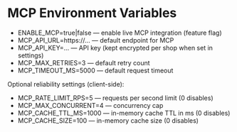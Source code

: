 # MCP Environment Variables

- ENABLE_MCP=true|false — enable live MCP integration (feature flag)
- MCP_API_URL=https://… — default endpoint for MCP
- MCP_API_KEY=… — API key (kept encrypted per shop when set in settings)
- MCP_MAX_RETRIES=3 — default retry count
- MCP_TIMEOUT_MS=5000 — default request timeout

Optional reliability settings (client-side):
- MCP_RATE_LIMIT_RPS=5 — requests per second limit (0 disables)
- MCP_MAX_CONCURRENT=4 — concurrency cap
- MCP_CACHE_TTL_MS=1000 — in-memory cache TTL in ms (0 disables)
- MCP_CACHE_SIZE=100 — in-memory cache size (0 disables)